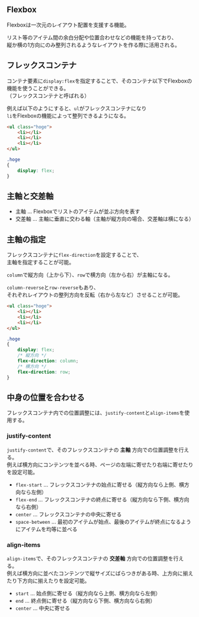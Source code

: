 ## Flexbox
Flexboxは一次元のレイアウト配置を支援する機能。  

リスト等のアイテム間の余白分配や位置合わせなどの機能を持っており、  
縦か横の1方向にのみ整列されるようなレイアウトを作る際に活用される。

## フレックスコンテナ
コンテナ要素に`display:flex`を指定することで、そのコンテナ以下でFlexboxの機能を使うことができる。  
（フレックスコンテナと呼ばれる）

例えば以下のようにすると、`ul`がフレックスコンテナになり  
`li`をFlexboxの機能によって整列できるようになる。
```html
<ul class="hoge">
    <li></li>
    <li></li>
    <li></li>
</ul>
```

```css
.hoge
{
    display: flex;
}
```

## 主軸と交差軸
* 主軸 ... Flexboxでリストのアイテムが並ぶ方向を表す
* 交差軸 ... 主軸に垂直に交わる軸（主軸が縦方向の場合、交差軸は横になる）

## 主軸の指定
フレックスコンテナに`flex-direction`を設定することで、  
主軸を指定することが可能。

`column`で縦方向（上から下）、`row`で横方向（左から右）が主軸になる。

`column-reverse`と`row-reverse`もあり、  
それぞれレイアウトの整列方向を反転（右から左など）させることが可能。

```html
<ul class="hoge">
    <li></li>
    <li></li>
    <li></li>
</ul>
```

```css
.hoge
{
    display: flex;
    /* 縦方向 */
    flex-direction: column; 
    /* 横方向 */
    flex-direction: row; 
}
```

## 中身の位置を合わせる
フレックスコンテナ内での位置調整には、`justify-content`と`align-items`を使用する。

### justify-content
`justify-content`で、そのフレックスコンテナの **主軸** 方向での位置調整を行える。  
例えば横方向にコンテンツを並べる時、ページの左端に寄せたり右端に寄せたりを設定可能。

* `flex-start` ... フレックスコンテナの始点に寄せる（縦方向なら上側、横方向なら左側）
* `flex-end` ... フレックスコンテナの終点に寄せる（縦方向なら下側、横方向なら右側）
* `center` ... フレックスコンテナの中央に寄せる
* `space-between` ... 最初のアイテムが始点、最後のアイテムが終点になるようにアイテムを均等に並べる

### align-items
`align-items`で、そのフレックスコンテナの **交差軸** 方向での位置調整を行える。  
例えば横方向に並べたコンテンツで縦サイズにばらつきがある時、上方向に揃えたり下方向に揃えたりを設定可能。

* `start` ... 始点側に寄せる（縦方向なら上側、横方向なら左側）
* `end` ... 終点側に寄せる（縦方向なら下側、横方向なら右側）
* `center` ... 中央に寄せる